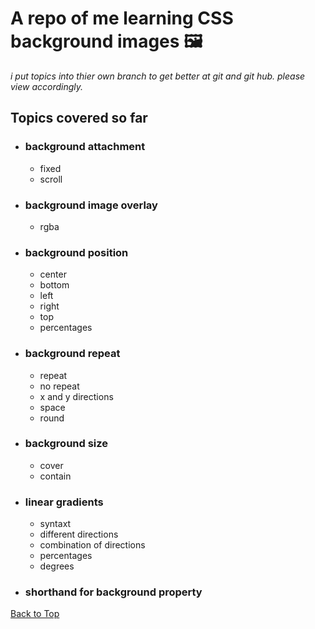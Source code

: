 <a name="custom_anchor_name"></a>

# A repo of me learning CSS background images :framed_picture:

_i put topics into thier own branch to get better at git and git hub. please view accordingly._

## Topics covered so far

- ### background attachment
  - fixed
  - scroll
- ### background image overlay
  - rgba
- ### background position
  - center
  - bottom
  - left
  - right
  - top
  - percentages
- ### background repeat
  - repeat
  - no repeat
  - x and y directions
  - space
  - round
- ### background size
  - cover
  - contain
- ### linear gradients
  - syntaxt
  - different directions
  - combination of directions
  - percentages
  - degrees
- ### shorthand for background property 

[Back to Top](#custom_anchor_name)
